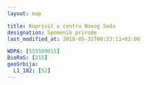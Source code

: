 ```yaml
---
layout: map

title: Koprivić u centru Novog Sada
designation: Spomenik prirode
last_modified_at: 2018-05-31T00:23:11+02:00

WDPA: [555589015]
BioRaS: [215]
geoSrbija:
  L1_182: [52]
---
```

